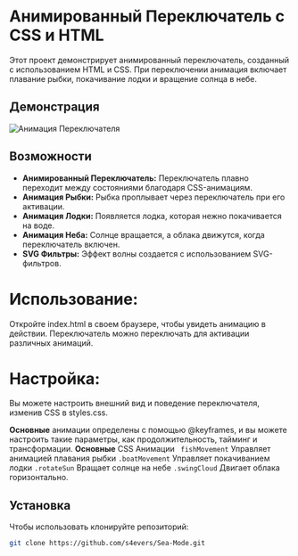 # Анимированный Переключатель с CSS и HTML

Этот проект демонстрирует анимированный переключатель, созданный с использованием HTML и CSS. При переключении анимация включает плавание рыбки, покачивание лодки и вращение солнца в небе.

## Демонстрация

![Анимация Переключателя](ссылка_на_демо_изображение_или_GIF)  <!-- Добавьте ссылку на изображение или GIF, показывающий анимацию -->

## Возможности

- **Анимированный Переключатель:** Переключатель плавно переходит между состояниями благодаря CSS-анимациям.
- **Анимация Рыбки:** Рыбка проплывает через переключатель при его активации.
- **Анимация Лодки:** Появляется лодка, которая нежно покачивается на воде.
- **Анимация Неба:** Солнце вращается, а облака движутся, когда переключатель включен.
- **SVG Фильтры:** Эффект волны создается с использованием SVG-фильтров.

# Использование:
Откройте index.html в своем браузере, чтобы увидеть анимацию в действии. Переключатель можно переключать для активации различных анимаций.

# Настройка:
Вы можете настроить внешний вид и поведение переключателя, изменив CSS в styles.css. 

**Основные** анимации определены с помощью @keyframes, и вы можете настроить такие параметры, как продолжительность, тайминг и трансформации.
**Основные** CSS Анимации ```
fishMovement``` Управляет анимацией плавания рыбки ```.boatMovement``` Управляет покачиванием лодки ```.rotateSun``` Вращает солнце на небе ```.swingCloud``` Двигает облака горизонтально.

## Установка

Чтобы использовать клонируйте репозиторий:

```bash
git clone https://github.com/s4evers/Sea-Mode.git

